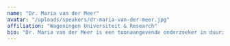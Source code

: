 ```yaml
---
name: "Dr. Maria van der Meer"
avatar: "/uploads/speakers/dr-maria-van-der-meer.jpg"
affiliation: "Wageningen Universiteit & Research"
bio: "Dr. Maria van der Meer is een toonaangevende onderzoeker in duurzame landbouw met meer dan 20 jaar ervaring in bodemvruchtbaarheid en regeneratieve landbouwpraktijken. Zij is gespecialiseerd in ecologische landbouwsystemen en heeft uitgebreid onderzoek gedaan naar de impact van klimaatverandering op Nederlandse landbouwgronden."
---
```

